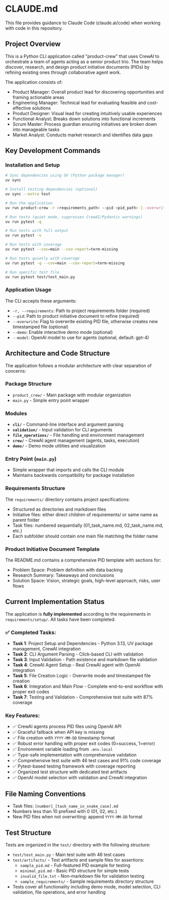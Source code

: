 # CLAUDE.md

This file provides guidance to Claude Code (claude.ai/code) when working with code in this repository.

## Project Overview

This is a Python CLI application called "product-crew" that uses CrewAI to orchestrate a team of agents acting as a senior product trio. The team helps discover, research, and design product initiative documents (PIDs) by refining existing ones through collaborative agent work.

The application consists of:
- Product Manager: Overall product lead for discovering opportunities and framing actionable areas
- Engineering Manager: Technical lead for evaluating feasible and cost-effective solutions  
- Product Designer: Visual lead for creating intuitively usable experiences
- Functional Analyst: Breaks down solutions into functional increments
- Scrum Master: Process guardian ensuring initiatives are broken down into manageable tasks
- Market Analyst: Conducts market research and identifies data gaps

## Key Development Commands

### Installation and Setup
```bash
# Sync dependencies using UV (Python package manager)
uv sync

# Install testing dependencies (optional)
uv sync --extra test

# Run the application
uv run product-crew -r <requirements_path> --pid <pid_path> [--overwrite] [--demo] [--model <model_name>]

# Run tests (quiet mode, suppresses CrewAI/Pydantic warnings)
uv run pytest -q

# Run tests with full output
uv run pytest -v

# Run tests with coverage
uv run pytest --cov=main --cov-report=term-missing

# Run tests quietly with coverage
uv run pytest -q --cov=main --cov-report=term-missing

# Run specific test file
uv run pytest test/test_main.py
```

### Application Usage
The CLI accepts these arguments:
- `-r, --requirements`: Path to project requirements folder (required)
- `--pid`: Path to product initiative document to refine (required) 
- `--overwrite`: Flag to overwrite existing PID file, otherwise creates new timestamped file (optional)
- `--demo`: Enable interactive demo mode (optional)
- `--model`: OpenAI model to use for agents (optional, default: gpt-4)

## Architecture and Code Structure

The application follows a modular architecture with clear separation of concerns:

### Package Structure
- `product_crew/` - Main package with modular organization
- `main.py` - Simple entry point wrapper

### Modules
- **`cli/`** - Command-line interface and argument parsing
- **`validation/`** - Input validation for CLI arguments 
- **`file_operations/`** - File handling and environment management
- **`crew/`** - CrewAI agent management (agents, tasks, execution)
- **`demo/`** - Demo mode utilities and visualization

### Entry Point (`main.py`)
- Simple wrapper that imports and calls the CLI module
- Maintains backwards compatibility for package installation

### Requirements Structure
The `requirements/` directory contains project specifications:
- Structured as directories and markdown files  
- Initiative files: either direct children of requirements/ or same name as parent folder
- Task files: numbered sequentially (01_task_name.md, 02_task_name.md, etc.)
- Each subfolder should contain one main file matching the folder name

### Product Initiative Document Template
The README.md contains a comprehensive PID template with sections for:
- Problem Space: Problem definition with data backing
- Research Summary: Takeaways and conclusions
- Solution Space: Vision, strategic goals, high-level approach, risks, user flows

## Current Implementation Status
The application is **fully implemented** according to the requirements in `requirements/setup/`. All tasks have been completed:

### ✅ Completed Tasks:
- **Task 1**: Project Setup and Dependencies - Python 3.13, UV package management, CrewAI integration
- **Task 2**: CLI Argument Parsing - Click-based CLI with validation
- **Task 3**: Input Validation - Path existence and markdown file validation
- **Task 4**: CrewAI Agent Setup - Real CrewAI agent with OpenAI integration
- **Task 5**: File Creation Logic - Overwrite mode and timestamped file creation
- **Task 6**: Integration and Main Flow - Complete end-to-end workflow with proper exit codes
- **Task 7**: Testing and Validation - Comprehensive test suite with 87% coverage

### Key Features:
- ✅ CrewAI agents process PID files using OpenAI API
- ✅ Graceful fallback when API key is missing
- ✅ File creation with `YYYY-MM-DD` timestamp format
- ✅ Robust error handling with proper exit codes (0=success, 1=error)
- ✅ Environment variable loading from `.env.local`
- ✅ Type-safe implementation with comprehensive validation
- ✅ Comprehensive test suite with 46 test cases and 91% code coverage
- ✅ Pytest-based testing framework with coverage reporting
- ✅ Organized test structure with dedicated test artifacts
- ✅ OpenAI model selection with validation and CrewAI integration

## File Naming Conventions
- Task files: `[number]_[task_name_in_snake_case].md`
- Numbers less than 10 prefixed with 0 (01, 02, etc.)
- New PID files when not overwriting: append `YYYY-MM-DD` format

## Test Structure
Tests are organized in the `test/` directory with the following structure:
- `test/test_main.py` - Main test suite with 46 test cases
- `test/artifacts/` - Test artifacts and sample files for assertions:
  - `sample_pid.md` - Full-featured PID example for testing
  - `minimal_pid.md` - Basic PID structure for simple tests
  - `invalid_file.txt` - Non-markdown file for validation testing
  - `sample_requirements/` - Sample requirements directory structure
- Tests cover all functionality including demo mode, model selection, CLI validation, file operations, and error handling
